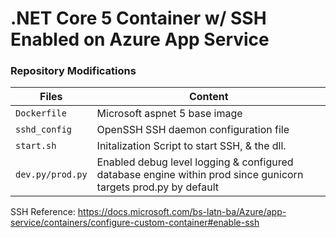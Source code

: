 # .NET Core 5 Container w/ SSH Enabled on Azure App Service
### Repository Modifications 

| Files             |  Content                                   |
|----------------------|--------------------------------------------|
| `Dockerfile`           | Microsoft aspnet 5 base image            |
| `sshd_config`       | OpenSSH SSH daemon configuration file                       |
| `start.sh`               | Initalization Script to start SSH, & the dll.                                 |
| `dev.py/prod.py`       | Enabled debug level logging & configured database engine within prod since gunicorn targets prod.py by default                  |


SSH Reference: https://docs.microsoft.com/bs-latn-ba/Azure/app-service/containers/configure-custom-container#enable-ssh

